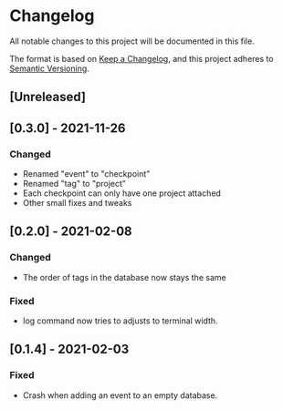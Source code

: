 # Changelog
All notable changes to this project will be documented in this file.

The format is based on [Keep a Changelog](https://keepachangelog.com/en/1.0.0/),
and this project adheres to [Semantic Versioning](https://semver.org/spec/v2.0.0.html).

## [Unreleased]

## [0.3.0] - 2021-11-26
### Changed
- Renamed "event" to "checkpoint"
- Renamed "tag" to "project"
- Each checkpoint can only have one project attached
- Other small fixes and tweaks

## [0.2.0] - 2021-02-08
### Changed
- The order of tags in the database now stays the same

### Fixed
- log command now tries to adjusts to terminal width.

## [0.1.4] - 2021-02-03
### Fixed
- Crash when adding an event to an empty database.

